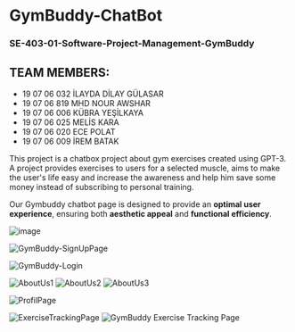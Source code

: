 # GymBuddy-ChatBot
### SE-403-01-Software-Project-Management-GymBuddy

## TEAM MEMBERS:

- 19 07 06 032 İLAYDA DİLAY GÜLASAR 
- 19 07 06 819 MHD NOUR AWSHAR
- 19 07 06 006 KÜBRA YEŞİLKAYA
- 19 07 06 025 MELİS KARA
- 19 07 06 020 ECE POLAT
- 19 07 06 009 İREM BATAK

This project is a chatbox project about gym exercises created using GPT-3. 
A project provides exercises to users for a selected muscle, aims to make the user's life easy and increase the awareness and help him save some money instead of subscribing to personal training.

Our Gymbuddy chatbot page is designed to provide an **optimal user experience**, ensuring both **aesthetic appeal** and **functional efficiency**. 

![image](https://github.com/kubrayesilkaya/GymBuddy-ChatBot/assets/119593384/67899cd4-a256-4ae2-9c03-c3f5a692aa8c)

![GymBuddy-SignUpPage](https://user-images.githubusercontent.com/119593384/230716761-534bfec7-a21c-4f0e-a79d-ff411077276f.png)

![GymBuddy-Login](https://user-images.githubusercontent.com/93487264/232260379-b64c6c19-927c-403f-a6ca-6e395156958b.png)

![AboutUs1](https://user-images.githubusercontent.com/76444340/230738075-7cb6116c-9eb4-48f3-81f2-efdb769e40eb.png)
![AboutUs2](https://user-images.githubusercontent.com/76444340/230738078-2a8aed3b-7f8d-430d-a89e-0c29a3e35a72.png)
![AboutUs3](https://user-images.githubusercontent.com/76444340/230738082-0fd756e3-5dbb-43d4-8314-b1422d552fa7.png)

![ProfilPage](https://user-images.githubusercontent.com/76444899/236850235-d1d0f972-3118-41a9-879b-a2e00e0e4103.png)

![ExerciseTrackingPage](https://user-images.githubusercontent.com/76444340/234041408-f034f938-cbcb-4ec7-a679-daa13492e159.png)
![GymBuddy Exercise Tracking Page](https://github.com/kubrayesilkaya/GymBuddy-ChatBot/assets/93487264/f48186e1-5f2a-4abf-91db-6d5bb19c9342)

